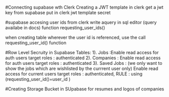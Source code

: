 #Connecting supabase wth Clerk
Creating a JWT template in clerk
get a jwt key from supabase
put in clerk jwt template secret

#supabase accesing user ids from clerk
write aquery in sql editor (query availabe in docs)
function requesting_user_ids()

when creating table wherever the user id is referenced, use the call requesting_user_id() function

#Row Level Secruity in Supabase Tables:
1). Jobs :Enable read access for auth users target roles : authenticated
2). Companies : Enable read access for auth users target roles : authenticated
3). Saved Jobs : (we only want to show the jobs which are wishlisted by the currrent user only)
Enable read access for current users target roles : authenticated, RULE : using (requesting_user_id()=user_id )

#Creating Storage Bucket in SUpabase for resumes and logos of companies
